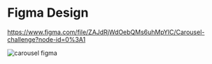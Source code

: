 # Figma Design
https://www.figma.com/file/ZAJdRjWdOebQMs6uhMpYlC/Carousel-challenge?node-id=0%3A1

![carousel figma](https://user-images.githubusercontent.com/95266936/176328099-d6c8c88c-0c29-4204-ab1c-44435fe8dc66.JPG)

